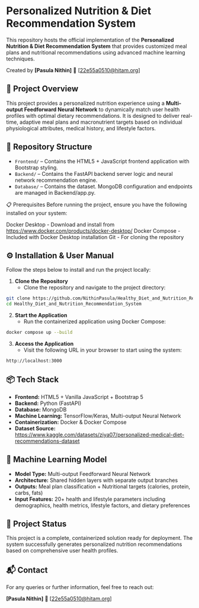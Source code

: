 # **Personalized Nutrition & Diet Recommendation System**

This repository hosts the official implementation of the **Personalized Nutrition & Diet Recommendation System** that provides customized meal plans and nutritional recommendations using advanced machine learning techniques.

Created by **[Pasula Nithin]** 📧 [22e55a0510@hitam.org]

## **📌 Project Overview**

This project provides a personalized nutrition experience using a **Multi-output Feedforward Neural Network** to dynamically match user health profiles with optimal dietary recommendations. It is designed to deliver real-time, adaptive meal plans and macronutrient targets based on individual physiological attributes, medical history, and lifestyle factors.

## **📁 Repository Structure**

* `Frontend/` – Contains the HTML5 + JavaScript frontend application with Bootstrap styling.
* `Backend/` – Contains the FastAPI backend server logic and neural network recommendation engine.
* `Database/` – Contains the dataset. MongoDB configuration and endpoints are managed in Backend/app.py.

📋 Prerequisites
Before running the project, ensure you have the following installed on your system:

Docker Desktop - Download and install from https://www.docker.com/products/docker-desktop/
Docker Compose - Included with Docker Desktop installation
Git - For cloning the repository

## **⚙️ Installation & User Manual**

Follow the steps below to install and run the project locally:

1. **Clone the Repository**
   * Clone the repository and navigate to the project directory:

```bash
git clone https://github.com/NithinPasula/Healthy_Diet_and_Nutrition_Recommendation_System.git
cd Healthy_Diet_and_Nutrition_Recommendation_System
```

2. **Start the Application**
   * Run the containerized application using Docker Compose:

```bash
docker compose up --build
```

3. **Access the Application**
   * Visit the following URL in your browser to start using the system:

```
http://localhost:3000
```

## **📦 Tech Stack**

* **Frontend:** HTML5 + Vanilla JavaScript + Bootstrap 5
* **Backend:** Python (FastAPI)
* **Database:** MongoDB
* **Machine Learning:** TensorFlow/Keras, Multi-output Neural Network
* **Containerization:** Docker & Docker Compose
* **Dataset Source:** https://www.kaggle.com/datasets/ziya07/personalized-medical-diet-recommendations-dataset

## **🧠 Machine Learning Model**

* **Model Type:** Multi-output Feedforward Neural Network
* **Architecture:** Shared hidden layers with separate output branches
* **Outputs:** Meal plan classification + Nutritional targets (calories, protein, carbs, fats)
* **Input Features:** 20+ health and lifestyle parameters including demographics, health metrics, lifestyle factors, and dietary preferences

## **🚧 Project Status**

This project is a complete, containerized solution ready for deployment. The system successfully generates personalized nutrition recommendations based on comprehensive user health profiles.

## **📬 Contact**

For any queries or further information, feel free to reach out:

**[Pasula Nithin]** 📧 [22e55a0510@hitam.org]
